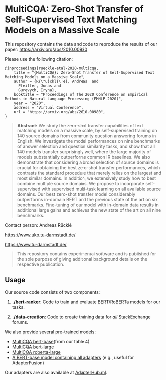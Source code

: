 # MultiCQA: Zero-Shot Transfer of Self-Supervised Text Matching Models on a Massive Scale

This repository contains the data and code to reproduce the results of our paper: 
https://arxiv.org/abs/2010.00980

Please use the following citation:

```
@inproceedings{rueckle-etal-2020-multicqa,
    title = "{MultiCQA}: Zero-Shot Transfer of Self-Supervised Text Matching Models on a Massive Scale",
    author = {R{\"u}ckl{\'e}, Andreas  and
      Pfeiffer, Jonas and
      Gurevych, Iryna},
    booktitle = "Proceedings of The 2020 Conference on Empirical Methods in Natural Language Processing (EMNLP-2020)",
    year = "2020",
    address = "Virtual Conference",
    url = "https://arxiv.org/abs/2010.00980",
}
```

> **Abstract:** We study the zero-shot transfer capabilities of text matching models on a massive scale, by self-supervised training on 140 source domains from community question answering forums in English. We investigate the model performances on nine benchmarks of answer selection and question similarity tasks, and show that all 140 models transfer surprisingly well, where the large majority of models substantially outperforms common IR baselines. We also demonstrate that considering a broad selection of source domains is crucial for obtaining the best zero-shot transfer performances, which contrasts the standard procedure that merely relies on the largest and most similar domains. In addition, we extensively study how to best combine multiple source domains. We propose to incorporate self-supervised with supervised multi-task learning on all available source domains. Our best zero-shot transfer model considerably outperforms in-domain BERT and the previous state of the art on six benchmarks. Fine-tuning of our model with in-domain data results in additional large gains and achieves the new state of the art on all nine benchmarks.


Contact person: Andreas Rücklé

https://www.ukp.tu-darmstadt.de/

https://www.tu-darmstadt.de/


> This repository contains experimental software and is published for the sole purpose of giving additional background 
  details on the respective publication. 


## Usage

Our source code consists of two components:

1. [**./bert-ranker**](./bert-ranker): Code to train and evaluate BERT/RoBERTa models for our tasks.

2. [**./data-creation**](./data-creation): Code to create training data for _all_ StackExchange forums.


We also provide several pre-trained models:
 * [MultiCQA bert-base](https://public.ukp.informatik.tu-darmstadt.de/rueckle/multicqa/checkpoints/MultiCQA-bert-base.zip)(from our table 4)
 * [MultiCQA bert-large](https://public.ukp.informatik.tu-darmstadt.de/rueckle/multicqa/checkpoints/MultiCQA-bert-large.zip) 
 * [MultiCQA roberta-large](https://public.ukp.informatik.tu-darmstadt.de/rueckle/multicqa/checkpoints/MultiCQA-roberta-large.zip)
 * [A BERT-base model containing all adapters](https://public.ukp.informatik.tu-darmstadt.de/rueckle/multicqa/checkpoints/bert-base-all-adapters.zip) (e.g., useful for AdapterFusion)
 
Our adapters are also available at [AdapterHub.ml](https://adapterhub.ml/explore/sts/stackexchange/).

